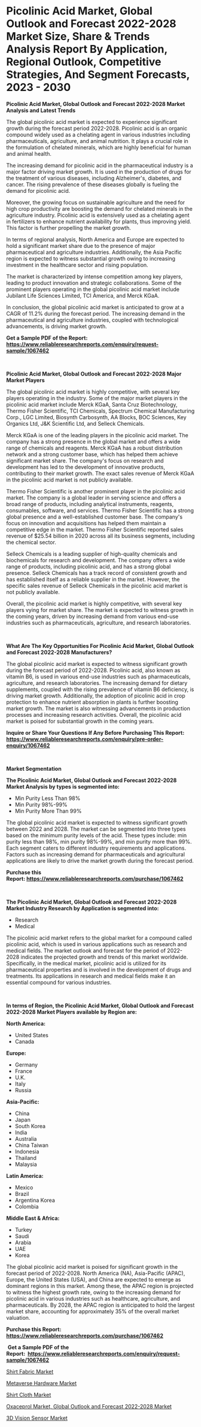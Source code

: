 <p><h1>Picolinic Acid Market, Global Outlook and Forecast 2022-2028 Market Size, Share & Trends Analysis Report By Application, Regional Outlook, Competitive Strategies, And Segment Forecasts, 2023 - 2030</h1></p><p><strong>Picolinic Acid Market, Global Outlook and Forecast 2022-2028 Market Analysis and Latest Trends</strong></p>
<p><p>The global picolinic acid market is expected to experience significant growth during the forecast period 2022-2028. Picolinic acid is an organic compound widely used as a chelating agent in various industries including pharmaceuticals, agriculture, and animal nutrition. It plays a crucial role in the formulation of chelated minerals, which are highly beneficial for human and animal health.</p><p>The increasing demand for picolinic acid in the pharmaceutical industry is a major factor driving market growth. It is used in the production of drugs for the treatment of various diseases, including Alzheimer's, diabetes, and cancer. The rising prevalence of these diseases globally is fueling the demand for picolinic acid.</p><p>Moreover, the growing focus on sustainable agriculture and the need for high crop productivity are boosting the demand for chelated minerals in the agriculture industry. Picolinic acid is extensively used as a chelating agent in fertilizers to enhance nutrient availability for plants, thus improving yield. This factor is further propelling the market growth.</p><p>In terms of regional analysis, North America and Europe are expected to hold a significant market share due to the presence of major pharmaceutical and agriculture industries. Additionally, the Asia Pacific region is expected to witness substantial growth owing to increasing investment in the healthcare sector and rising population.</p><p>The market is characterized by intense competition among key players, leading to product innovation and strategic collaborations. Some of the prominent players operating in the global picolinic acid market include Jubilant Life Sciences Limited, TCI America, and Merck KGaA.</p><p>In conclusion, the global picolinic acid market is anticipated to grow at a CAGR of 11.2% during the forecast period. The increasing demand in the pharmaceutical and agriculture industries, coupled with technological advancements, is driving market growth.</p></p>
<p><strong>Get a Sample PDF of the Report:&nbsp; <a href="https://www.reliableresearchreports.com/enquiry/request-sample/1067462">https://www.reliableresearchreports.com/enquiry/request-sample/1067462</a></strong></p>
<p>&nbsp;</p>
<p><strong>Picolinic Acid Market, Global Outlook and Forecast 2022-2028 Major Market Players</strong></p>
<p><p>The global picolinic acid market is highly competitive, with several key players operating in the industry. Some of the major market players in the picolinic acid market include Merck KGaA, Santa Cruz Biotechnology, Thermo Fisher Scientific, TCI Chemicals, Spectrum Chemical Manufacturing Corp., LGC Limited, Biosynth Carbosynth, AA Blocks, BOC Sciences, Key Organics Ltd, J&K Scientific Ltd, and Selleck Chemicals.</p><p>Merck KGaA is one of the leading players in the picolinic acid market. The company has a strong presence in the global market and offers a wide range of chemicals and reagents. Merck KGaA has a robust distribution network and a strong customer base, which has helped them achieve significant market share. The company's focus on research and development has led to the development of innovative products, contributing to their market growth. The exact sales revenue of Merck KGaA in the picolinic acid market is not publicly available.</p><p>Thermo Fisher Scientific is another prominent player in the picolinic acid market. The company is a global leader in serving science and offers a broad range of products, including analytical instruments, reagents, consumables, software, and services. Thermo Fisher Scientific has a strong global presence and a well-established customer base. The company's focus on innovation and acquisitions has helped them maintain a competitive edge in the market. Thermo Fisher Scientific reported sales revenue of $25.54 billion in 2020 across all its business segments, including the chemical sector.</p><p>Selleck Chemicals is a leading supplier of high-quality chemicals and biochemicals for research and development. The company offers a wide range of products, including picolinic acid, and has a strong global presence. Selleck Chemicals has a track record of consistent growth and has established itself as a reliable supplier in the market. However, the specific sales revenue of Selleck Chemicals in the picolinic acid market is not publicly available.</p><p>Overall, the picolinic acid market is highly competitive, with several key players vying for market share. The market is expected to witness growth in the coming years, driven by increasing demand from various end-use industries such as pharmaceuticals, agriculture, and research laboratories.</p></p>
<p>&nbsp;</p>
<p><strong>What Are The Key Opportunities For Picolinic Acid Market, Global Outlook and Forecast 2022-2028 Manufacturers?</strong></p>
<p><p>The global picolinic acid market is expected to witness significant growth during the forecast period of 2022-2028. Picolinic acid, also known as vitamin B6, is used in various end-use industries such as pharmaceuticals, agriculture, and research laboratories. The increasing demand for dietary supplements, coupled with the rising prevalence of vitamin B6 deficiency, is driving market growth. Additionally, the adoption of picolinic acid in crop protection to enhance nutrient absorption in plants is further boosting market growth. The market is also witnessing advancements in production processes and increasing research activities. Overall, the picolinic acid market is poised for substantial growth in the coming years.</p></p>
<p><strong>Inquire or Share Your Questions If Any Before Purchasing This Report: <a href="https://www.reliableresearchreports.com/enquiry/pre-order-enquiry/1067462">https://www.reliableresearchreports.com/enquiry/pre-order-enquiry/1067462</a></strong></p>
<p>&nbsp;</p>
<p><strong>Market Segmentation</strong></p>
<p><strong>The Picolinic Acid Market, Global Outlook and Forecast 2022-2028 Market Analysis by types is segmented into:</strong></p>
<p><ul><li>Min Purity Less Than 98%</li><li>Min Purity 98%-99%</li><li>Min Purity More Than 99%</li></ul></p>
<p><p>The global picolinic acid market is expected to witness significant growth between 2022 and 2028. The market can be segmented into three types based on the minimum purity levels of the acid. These types include: min purity less than 98%, min purity 98%-99%, and min purity more than 99%. Each segment caters to different industry requirements and applications. Factors such as increasing demand for pharmaceuticals and agricultural applications are likely to drive the market growth during the forecast period.</p></p>
<p><strong>Purchase this Report:&nbsp;<a href="https://www.reliableresearchreports.com/purchase/1067462">https://www.reliableresearchreports.com/purchase/1067462</a></strong></p>
<p>&nbsp;</p>
<p><strong>The Picolinic Acid Market, Global Outlook and Forecast 2022-2028 Market Industry Research by Application is segmented into:</strong></p>
<p><ul><li>Research</li><li>Medical</li></ul></p>
<p><p>The picolinic acid market refers to the global market for a compound called picolinic acid, which is used in various applications such as research and medical fields. The market outlook and forecast for the period of 2022-2028 indicates the projected growth and trends of this market worldwide. Specifically, in the medical market, picolinic acid is utilized for its pharmaceutical properties and is involved in the development of drugs and treatments. Its applications in research and medical fields make it an essential compound for various industries.</p></p>
<p>&nbsp;</p>
<p><strong>In terms of Region, the Picolinic Acid Market, Global Outlook and Forecast 2022-2028 Market Players available by Region are:</strong></p>
<p>
    <p> <strong> North America: </strong>
        <ul>
            <li>United States</li>
            <li>Canada</li>
        </ul>
        </p> 
    <p> <strong> Europe: </strong>
        <ul>
            <li>Germany</li>
            <li>France</li>
            <li>U.K.</li>
            <li>Italy</li>
            <li>Russia</li>
        </ul>
        </p> 
    <p> <strong> Asia-Pacific: </strong>
        <ul>
            <li>China</li>
            <li>Japan</li>
            <li>South Korea</li>
            <li>India</li>
            <li>Australia</li>
            <li>China Taiwan</li>
            <li>Indonesia</li>
            <li>Thailand</li>
            <li>Malaysia</li>
        </ul>
        </p> 
    <p> <strong> Latin America: </strong>
        <ul>
            <li>Mexico</li>
            <li>Brazil</li>
            <li>Argentina Korea</li>
            <li>Colombia</li>
        </ul>
        </p> 
    <p> <strong> Middle East & Africa: </strong>
        <ul>
            <li>Turkey</li>
            <li>Saudi</li>
            <li>Arabia</li>
            <li>UAE</li>
            <li>Korea</li>
        </ul>
    </p>
    </p>
<p><p>The global picolinic acid market is poised for significant growth in the forecast period of 2022-2028. North America (NA), Asia-Pacific (APAC), Europe, the United States (USA), and China are expected to emerge as dominant regions in this market. Among these, the APAC region is projected to witness the highest growth rate, owing to the increasing demand for picolinic acid in various industries such as healthcare, agriculture, and pharmaceuticals. By 2028, the APAC region is anticipated to hold the largest market share, accounting for approximately 35% of the overall market valuation.</p></p>
<p><strong>Purchase this Report: <a href="https://www.reliableresearchreports.com/purchase/1067462">https://www.reliableresearchreports.com/purchase/1067462</a></strong></p>
<p>&nbsp;<strong>Get a Sample PDF of the Report:&nbsp;&nbsp;<a href="https://www.reliableresearchreports.com/enquiry/request-sample/1067462">https://www.reliableresearchreports.com/enquiry/request-sample/1067462</a></strong></p>
<p><strong></strong></p>
<p><p><a href="https://medium.com/@klebogdani/shirt-fabric-market-size-growth-forecast-2023-2030-11fe84f3b236">Shirt Fabric Market</a></p><p><a href="https://www.linkedin.com/pulse/metaverse-hardware-market-share-amp-new-trends-analysis-f8eje/">Metaverse Hardware Market</a></p><p><a href="https://medium.com/@elvirabogdani08/shirt-cloth-market-size-growth-forecast-2023-2030-a8335188c7bb">Shirt Cloth Market</a></p><p><a href="https://github.com/WillieWoodard/Market-Research-Report-List-1/blob/main/oxaceprol-market-global-outlook-and-forecast-2022-2028-market.md">Oxaceprol Market, Global Outlook and Forecast 2022-2028 Market</a></p><p><a href="https://www.linkedin.com/pulse/3d-vision-sensor-market-research-report-unlocks-analysis-1xkde/">3D Vision Sensor Market</a></p></p>